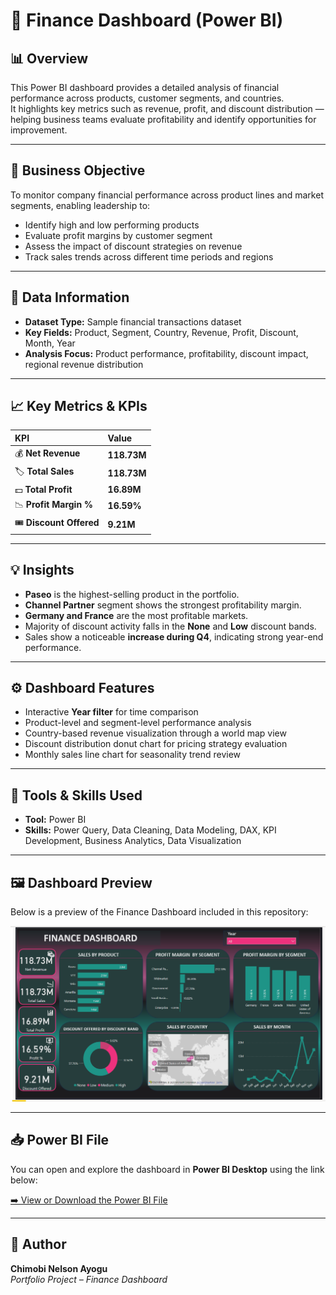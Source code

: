 # 💼 Finance Dashboard (Power BI)

## 📊 Overview
This Power BI dashboard provides a detailed analysis of financial performance across products, customer segments, and countries.  
It highlights key metrics such as revenue, profit, and discount distribution — helping business teams evaluate profitability and identify opportunities for improvement.

---

## 🎯 Business Objective
To monitor company financial performance across product lines and market segments, enabling leadership to:
- Identify high and low performing products
- Evaluate profit margins by customer segment
- Assess the impact of discount strategies on revenue
- Track sales trends across different time periods and regions

---

## 📁 Data Information
- **Dataset Type:** Sample financial transactions dataset  
- **Key Fields:** Product, Segment, Country, Revenue, Profit, Discount, Month, Year  
- **Analysis Focus:** Product performance, profitability, discount impact, regional revenue distribution  

---

## 📈 Key Metrics & KPIs
| KPI | Value |
|:--|:--|
| 💰 **Net Revenue** | **118.73M** |
| 🏷️ **Total Sales** | **118.73M** |
| 💵 **Total Profit** | **16.89M** |
| 📉 **Profit Margin %** | **16.59%** |
| 🎟️ **Discount Offered** | **9.21M** |

---

## 💡 Insights
- **Paseo** is the highest-selling product in the portfolio.
- **Channel Partner** segment shows the strongest profitability margin.
- **Germany and France** are the most profitable markets.
- Majority of discount activity falls in the **None** and **Low** discount bands.
- Sales show a noticeable **increase during Q4**, indicating strong year-end performance.

---

## ⚙️ Dashboard Features
- Interactive **Year filter** for time comparison
- Product-level and segment-level performance analysis
- Country-based revenue visualization through a world map view
- Discount distribution donut chart for pricing strategy evaluation
- Monthly sales line chart for seasonality trend review

---

## 🧠 Tools & Skills Used
- **Tool:** Power BI  
- **Skills:** Power Query, Data Cleaning, Data Modeling, DAX, KPI Development, Business Analytics, Data Visualization  

---

## 🖼️ Dashboard Preview
Below is a preview of the Finance Dashboard included in this repository:

![Finance Dashboard Screenshot](./Finance%20Dashboard.png)

---

## 📥 Power BI File
You can open and explore the dashboard in **Power BI Desktop** using the link below:

[➡️ View or Download the Power BI File](./Finance%20Sample%20-%20Data%20Analysis%20Report.pbix)

---

## 👤 Author
**Chimobi Nelson Ayogu**  
*Portfolio Project – Finance Dashboard*


